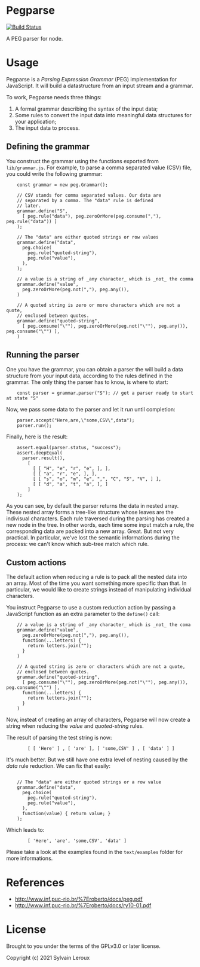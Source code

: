 Pegparse
========

[![Build Status](https://travis-ci.org/s-leroux/Pegparse.png?branch=master)](https://travis-ci.org/s-leroux/Pegparse)

A PEG parser for node.

Usage
=====

Pegparse is a _Parsing Expression Grammar_ (PEG) implementation for JavaScript.
It will build a datastructure from an input stream and a grammar.

To work, Pegparse needs three things:

1. A formal grammar describing the syntax of the input data;
2. Some rules to convert the input data into meaningful data structures for your application;
3. The input data to process.


Defining the grammar
--------------------

You construct the grammar using the functions exported from `lib/grammar.js`.
For example, to parse a comma separated value (CSV) file, you could write the
following grammar:

```
    const grammar = new peg.Grammar();

    // CSV stands for comma separated values. Our data are
    // separated by a comma. The "data" rule is defined
    // later.
    grammar.define("S",
      [ peg.rule("data"), peg.zeroOrMore(peg.consume(","), peg.rule("data")) ]
    );

    // The "data" are either quoted strings or row values
    grammar.define("data",
      peg.choice(
        peg.rule("quoted-string"),
        peg.rule("value"),
      ),
    );

    // a value is a string of _any character_ which is _not_ the comma
    grammar.define("value",
      peg.zeroOrMore(peg.not(","), peg.any()),
    )

    // A quoted string is zero or more characters which are not a quote,
    // enclosed between quotes.
    grammar.define("quoted-string",
      [ peg.consume("\""), peg.zeroOrMore(peg.not("\""), peg.any()), peg.consume("\"") ],
    )
```

Running the parser
------------------

One you have the grammar, you can obtain a parser the will build a data structure
from your input data, according to the rules defined in the grammar. The only thing
the parser has to know, is where to start:

```
    const parser = grammar.parser("S"); // get a parser ready to start at state "S"
```

Now, we pass some data to the parser and let it _run_ until completion:

```
    parser.accept("Here,are,\"some,CSV\",data");
    parser.run();
```

Finally, here is the result:

```
    assert.equal(parser.status, "success");
    assert.deepEqual(
      parser.result(),
        [
          [ [ "H", "e", "r", "e", ], ],
          [ [ "a", "r", "e", ], ],
          [ [ "s", "o", "m", "e", ",", "C", "S", "V", ] ],
          [ [ "d", "a", "t", "a", ], ]
        ]
    );
```

As you can see, by default the parser returns the data in nested array. These nested array
forms a tree-like structure whose leaves are the indivisual characters. Each rule traversed
during the parsing has created a new node in the tree. In other words, each time some input
match a rule, the corresponding data are packed into a new array. Great. But not
very practical. In particular, we've lost the semantic informations during the
process: we can't know which sub-tree match which rule.

Custom actions
--------------

The default action when reducing a rule is to pack all the nested data into an array.
Most of the time you want something more specific than that. In particular,
we would like to create strings instead of manipulating individual characters.

You instruct Pegparse to use a custom reduction action by passing a JavaScript function
as an extra parameter to the `define()` call:

```
    // a value is a string of _any character_ which is _not_ the coma
    grammar.define("value",
      peg.zeroOrMore(peg.not(","), peg.any()),
      function(...letters) {
        return letters.join("");
      }
    )

    // A quoted string is zero or characters which are not a quote,
    // enclosed between quotes.
    grammar.define("quoted-string",
      [ peg.consume("\""), peg.zeroOrMore(peg.not("\""), peg.any()), peg.consume("\"") ],
      function(...letters) {
        return letters.join("");
      }
    )
```

Now, insteat of creating an array of characters, Pegparse will now create a string when
reducing the _value_ and _quoted-string_ rules.

The result of parsing the test string is now:

```
        [ [ 'Here' ] , [ 'are' ], [ 'some,CSV' ] , [ 'data' ] ]
```

It's much better. But we still have one extra level of nesting caused by the
_data_ rule reduction. We can fix that easily:

```

    // The "data" are either quoted strings or a row value
    grammar.define("data",
      peg.choice(
        peg.rule("quoted-string"),
        peg.rule("value"),
      ),
      function(value) { return value; }
    );
```

Which leads to:

```
        [ 'Here', 'are', 'some,CSV', 'data' ]
```

Please take a look at the examples found in the `text/examples` folder for more informations.

References
==========

* http://www.inf.puc-rio.br/%7Eroberto/docs/peg.pdf
* http://www.inf.puc-rio.br/%7Eroberto/docs/ry10-01.pdf

License
=======

Brought to you under the terms of the GPLv3.0 or later license.

Copyright (c) 2021 Sylvain Leroux

